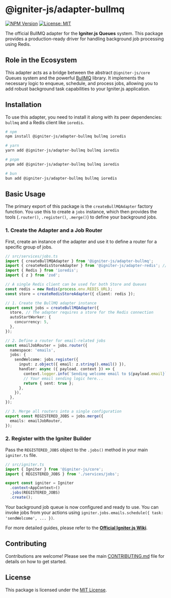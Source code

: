 # @igniter-js/adapter-bullmq

[![NPM Version](https://img.shields.io/npm/v/@igniter-js/adapter-bullmq.svg)](https://www.npmjs.com/package/@igniter-js/adapter-bullmq)
[![License: MIT](https://img.shields.io/badge/License-MIT-yellow.svg)](https://opensource.org/licenses/MIT)

The official BullMQ adapter for the **Igniter.js Queues** system. This package provides a production-ready driver for handling background job processing using Redis.

## Role in the Ecosystem

This adapter acts as a bridge between the abstract `@igniter-js/core` Queues system and the powerful [BullMQ](https://bullmq.io/) library. It implements the necessary logic to enqueue, schedule, and process jobs, allowing you to add robust background task capabilities to your Igniter.js application.

## Installation

To use this adapter, you need to install it along with its peer dependencies: `bullmq` and a Redis client like `ioredis`.

```bash
# npm
npm install @igniter-js/adapter-bullmq bullmq ioredis

# yarn
yarn add @igniter-js/adapter-bullmq bullmq ioredis

# pnpm
pnpm add @igniter-js/adapter-bullmq bullmq ioredis

# bun
bun add @igniter-js/adapter-bullmq bullmq ioredis
```

## Basic Usage

The primary export of this package is the `createBullMQAdapter` factory function. You use this to create a `jobs` instance, which then provides the tools (`.router()`, `.register()`, `.merge()`) to define your background jobs.

### 1. Create the Adapter and a Job Router

First, create an instance of the adapter and use it to define a router for a specific group of jobs.

```typescript
// src/services/jobs.ts
import { createBullMQAdapter } from '@igniter-js/adapter-bullmq';
import { createRedisStoreAdapter } from '@igniter-js/adapter-redis'; // Often shares a Redis connection
import { Redis } from 'ioredis';
import { z } from 'zod';

// A single Redis client can be used for both Store and Queues
const redis = new Redis(process.env.REDIS_URL);
const store = createRedisStoreAdapter({ client: redis });

// 1. Create the BullMQ adapter instance
export const jobs = createBullMQAdapter({
  store, // The adapter requires a store for the Redis connection
  autoStartWorker: {
    concurrency: 5,
  },
});

// 2. Define a router for email-related jobs
const emailJobRouter = jobs.router({
  namespace: 'emails',
  jobs: {
    sendWelcome: jobs.register({
      input: z.object({ email: z.string().email() }),
      handler: async ({ payload, context }) => {
        context.logger.info(`Sending welcome email to ${payload.email}`);
        // Your email sending logic here...
        return { sent: true };
      },
    }),
  },
});

// 3. Merge all routers into a single configuration
export const REGISTERED_JOBS = jobs.merge({
  emails: emailJobRouter,
});
```

### 2. Register with the Igniter Builder

Pass the `REGISTERED_JOBS` object to the `.jobs()` method in your main `igniter.ts` file.

```typescript
// src/igniter.ts
import { Igniter } from '@igniter-js/core';
import { REGISTERED_JOBS } from './services/jobs';

export const igniter = Igniter
  .context<AppContext>()
  .jobs(REGISTERED_JOBS)
  .create();
```

Your background job queue is now configured and ready to use. You can invoke jobs from your actions using `igniter.jobs.emails.schedule({ task: 'sendWelcome', ... })`.

For more detailed guides, please refer to the **[Official Igniter.js Wiki](https://igniterjs.com/docs)**.

## Contributing

Contributions are welcome! Please see the main [CONTRIBUTING.md](/CONTRIBUTING.md) file for details on how to get started.

## License

This package is licensed under the [MIT License](/LICENSE).
